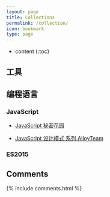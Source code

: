 ```yaml
---
layout: page
title: Collections
permalink: /collection/
icon: bookmark
type: page
---
```


* content
{:toc}

## 工具

## 编程语言

### JavaScript

* [JavaScript 秘密花园](http://bonsaiden.github.io/JavaScript-Garden/zh/)

* [JavaScript 设计模式 系列 AlloyTeam](http://www.alloyteam.com/2012/10/common-javascript-design-patterns/)

### ES2015


## Comments

{% include comments.html %}
